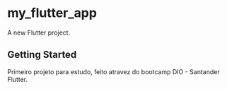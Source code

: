 # my_flutter_app

A new Flutter project.

## Getting Started

Primeiro projeto para estudo, feito atravez do bootcamp DIO - Santander Flutter.

